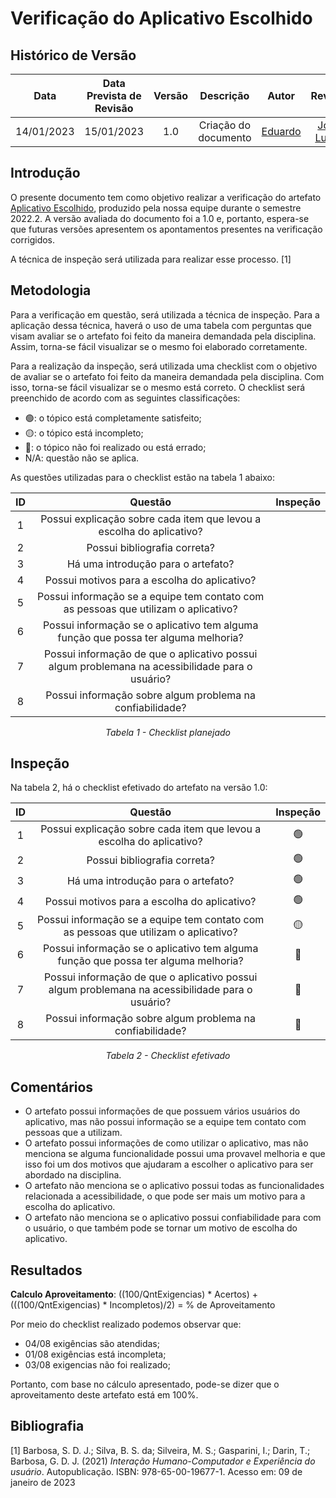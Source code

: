 # Verificação do Aplicativo Escolhido
## <a>Histórico de Versão</a>
|    Data    | Data Prevista de Revisão | Versão |      Descrição       |                 Autor                 |                  Revisor                   |
| :--------: | :----------------------: | :----: | :------------------: | :-----------------------------------: | :----------------------------------------: |
| 14/01/2023 |        15/01/2023        |  1.0   | Criação do documento | [Eduardo](https://github.com/edudsan) | [João Lucas](https://github.com/Hackairos) |

## <a>Introdução</a>
O presente documento tem como objetivo realizar a verificação do artefato [Aplicativo Escolhido](../../../Planejamento/MEI.md), produzido pela nossa equipe durante o semestre 2022.2. A versão avaliada do documento foi a 1.0 e, portanto, espera-se que futuras versões apresentem os apontamentos presentes na verificação corrigidos.

A técnica de inspeção será utilizada para realizar esse processo. [1]

## <a>Metodologia</a>
Para a verificação em questão, será utilizada a técnica de inspeção. Para a aplicação dessa técnica, haverá o uso de uma tabela com perguntas que visam avaliar se o artefato foi feito da maneira demandada pela disciplina. Assim, torna-se fácil visualizar se o mesmo foi elaborado corretamente.

Para a realização da inspeção, será utilizada uma checklist com o objetivo de avaliar se o artefato foi feito da maneira demandada pela disciplina. Com isso, torna-se fácil visualizar se o mesmo está correto. O checklist será preenchido de acordo com as seguintes classificações:

* 🟢: o tópico está completamente satisfeito;
* 🟡: o tópico está incompleto;
* 🔴: o tópico não foi realizado ou está errado;
* N/A: questão não se aplica.

As questões utilizadas para o checklist estão na tabela 1 abaixo:

<center>

|  ID   |                                        Questão                                        | Inspeção |
| :---: | :-----------------------------------------------------------------------------------: | :------: |
|   1   |          Possui explicação sobre cada item que levou a escolha do aplicativo?         |          |
|   2   |                             Possui bibliografia correta?                              |          |
|   3   |                          Há uma introdução para o artefato?                           |          |
|   4   |                       Possui motivos para a escolha do aplicativo?                    |          |
|   5   |Possui informação se a equipe tem contato com as pessoas que utilizam o aplicativo?    |          |
|   6   |                       Possui informação se o aplicativo tem alguma função que possa ter alguma melhoria?                    |          |
|   7   |                       Possui informação de que o aplicativo possui algum problemana na acessibilidade para o usuário?                    |          | 
|   8   |                       Possui informação sobre algum problema na confiabilidade?                    |          |
  
  
  
*Tabela 1 - Checklist planejado*

</center>

## <a>Inspeção</a>

Na tabela 2, há o checklist efetivado do artefato na versão 1.0:

<center>

|  ID   |                                        Questão                                        | Inspeção  |
| :---: | :-----------------------------------------------------------------------------------: | :-------: |
|   1   |       Possui explicação sobre cada item que levou a escolha do aplicativo?            |    🟢     |
|   2   |                             Possui bibliografia correta?                              |    🟢     |
|   3   |                          Há uma introdução para o artefato?                           |    🟢     |
|   4   |                       Possui motivos para a escolha do aplicativo?                    |    🟢     |
|   5   |Possui informação se a equipe tem contato com as pessoas que utilizam o aplicativo?    |    🟡     |
|   6   |                       Possui informação se o aplicativo tem alguma função que possa ter alguma melhoria?                    |     🔴     |
|   7   |                        Possui informação de que o aplicativo possui algum problemana na acessibilidade para o usuário?                    |     🔴     | 
|   8   |                        Possui informação sobre algum problema na confiabilidade?                     |     🔴     |


*Tabela 2 - Checklist efetivado*

</center>

## <a>Comentários</a>

  * O artefato possui informações de que possuem vários usuários do aplicativo, mas não possui informação se a equipe tem contato com pessoas que a utilizam.
  * O artefato possui informações de como utilizar o aplicativo, mas não menciona se alguma funcionalidade possui uma provavel melhoria e que isso foi um dos motivos que ajudaram a escolher o aplicativo para ser abordado na disciplina.
  * O artefato não menciona se o aplicativo possui todas as funcionalidades relacionada a acessibilidade, o que pode ser mais um motivo para a escolha do aplicativo.
  * O artefato não menciona se o aplicativo possui confiabilidade para com o usuário, o que também pode se tornar um motivo de escolha do aplicativo.

  
## <a>Resultados</a>
<a>**Calculo Aproveitamento**</a>: ((100/QntExigencias) * Acertos) + (((100/QntExigencias) * Incompletos)/2) = % de Aproveitamento

Por meio do checklist realizado podemos observar que:
  
  * 04/08 exigências são atendidas;
  * 01/08 exigências está incompleta;
  * 03/08 exigencias não foi realizado;

Portanto, com base no cálculo apresentado, pode-se dizer que o aproveitamento deste artefato está em 100%.
  
## <a>Bibliografia</a>

[1] Barbosa, S. D. J.; Silva, B. S. da; Silveira, M. S.; Gasparini, I.; Darin, T.; Barbosa, G. D. J. (2021) _Interação Humano-Computador e Experiência do usuário_. Autopublicação. ISBN: 978-65-00-19677-1. Acesso em: 09 de janeiro de 2023
